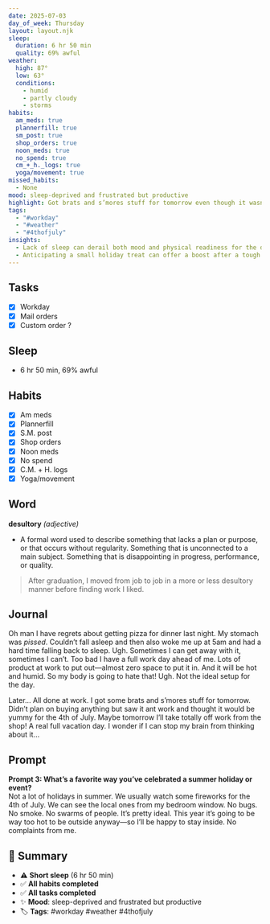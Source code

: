 ```yaml
---
date: 2025-07-03
day_of_week: Thursday
layout: layout.njk
sleep:
  duration: 6 hr 50 min
  quality: 69% awful
weather:
  high: 87°
  low: 63°
  conditions:
    - humid
    - partly cloudy
    - storms
habits:
  am_meds: true
  plannerfill: true
  sm_post: true
  shop_orders: true
  noon_meds: true
  no_spend: true
  cm_+_h._logs: true
  yoga/movement: true
missed_habits:
  - None
mood: sleep-deprived and frustrated but productive
highlight: Got brats and s’mores stuff for tomorrow even though it wasn’t planned.
tags:
  - "#workday"
  - "#weather"
  - "#4thofjuly"
insights:
  - Lack of sleep can derail both mood and physical readiness for the day.
  - Anticipating a small holiday treat can offer a boost after a tough workday.
---
```


## Tasks
- [x] Workday  
- [x] Mail orders  
- [x] Custom order ?

## Sleep
- 6 hr 50 min, 69% awful

## Habits
- [x] Am meds  
- [x] Plannerfill  
- [x] S.M. post  
- [x] Shop orders  
- [x] Noon meds  
- [x] No spend  
- [x] C.M. + H. logs  
- [x] Yoga/movement  

## Word
**desultory** *(adjective)*  
- A formal word used to describe something that lacks a plan or purpose, or that occurs without regularity. Something that is unconnected to a main subject. Something that is disappointing in progress, performance, or quality.  
> After graduation, I moved from job to job in a more or less desultory manner before finding work I liked.

## Journal
Oh man I have regrets about getting pizza for dinner last night. My stomach was *pissed*. Couldn’t fall asleep and then also woke me up at 5am and had a hard time falling back to sleep. Ugh. Sometimes I can get away with it, sometimes I can’t. Too bad I have a full work day ahead of me. Lots of product at work to put out—almost zero space to put it in. And it will be hot and humid. So my body is going to hate that! Ugh. Not the ideal setup for the day.

Later… All done at work. I got some brats and s’mores stuff for tomorrow. Didn’t plan on buying anything but saw it ant work and thought it would be yummy for the 4th of July. Maybe tomorrow I’ll take totally off work from the shop! A real full vacation day. I wonder if I can stop my brain from thinking about it...

## Prompt
**Prompt 3: What’s a favorite way you’ve celebrated a summer holiday or event?**  
Not a lot of holidays in summer. We usually watch some fireworks for the 4th of July. We can see the local ones from my bedroom window. No bugs. No smoke. No swarms of people. It’s pretty ideal. This year it’s going to be way too hot to be outside anyway—so I’ll be happy to stay inside. No complaints from me.

## 📌 Summary
- ⚠️ **Short sleep** (6 hr 50 min)
- ✅ **All habits completed**
- ✅ **All tasks completed**
- ✨ **Mood**: sleep-deprived and frustrated but productive
- 🏷️ **Tags**: #workday #weather #4thofjuly